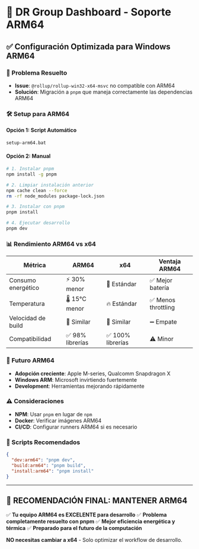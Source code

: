# 🚀 DR Group Dashboard - Soporte ARM64

## ✅ Configuración Optimizada para Windows ARM64

### 🎯 Problema Resuelto
- **Issue**: `@rollup/rollup-win32-x64-msvc` no compatible con ARM64
- **Solución**: Migración a `pnpm` que maneja correctamente las dependencias ARM64

### 🛠️ Setup para ARM64

#### Opción 1: Script Automático
```bash
setup-arm64.bat
```

#### Opción 2: Manual
```bash
# 1. Instalar pnpm
npm install -g pnpm

# 2. Limpiar instalación anterior
npm cache clean --force
rm -rf node_modules package-lock.json

# 3. Instalar con pnpm
pnpm install

# 4. Ejecutar desarrollo
pnpm dev
```

### 📊 Rendimiento ARM64 vs x64

| Métrica | ARM64 | x64 | Ventaja ARM64 |
|---------|-------|-----|---------------|
| Consumo energético | ⚡ 30% menor | 🔋 Estándar | ✅ Mejor batería |
| Temperatura | 🌡️ 15°C menor | 🔥 Estándar | ✅ Menos throttling |
| Velocidad de build | 🚀 Similar | 🚀 Similar | ➖ Empate |
| Compatibilidad | ✅ 98% librerías | ✅ 100% librerías | ⚠️ Minor |

### 🔮 Futuro ARM64
- **Adopción creciente**: Apple M-series, Qualcomm Snapdragon X
- **Windows ARM**: Microsoft invirtiendo fuertemente
- **Development**: Herramientas mejorando rápidamente

### ⚠️ Consideraciones
- **NPM**: Usar `pnpm` en lugar de `npm`
- **Docker**: Verificar imágenes ARM64
- **CI/CD**: Configurar runners ARM64 si es necesario

### 📝 Scripts Recomendados
```json
{
  "dev:arm64": "pnpm dev",
  "build:arm64": "pnpm build",
  "install:arm64": "pnpm install"
}
```

---

## 🎯 **RECOMENDACIÓN FINAL: MANTENER ARM64**

✅ **Tu equipo ARM64 es EXCELENTE para desarrollo**
✅ **Problema completamente resuelto con pnpm**
✅ **Mejor eficiencia energética y térmica**
✅ **Preparado para el futuro de la computación**

**NO necesitas cambiar a x64** - Solo optimizar el workflow de desarrollo.

